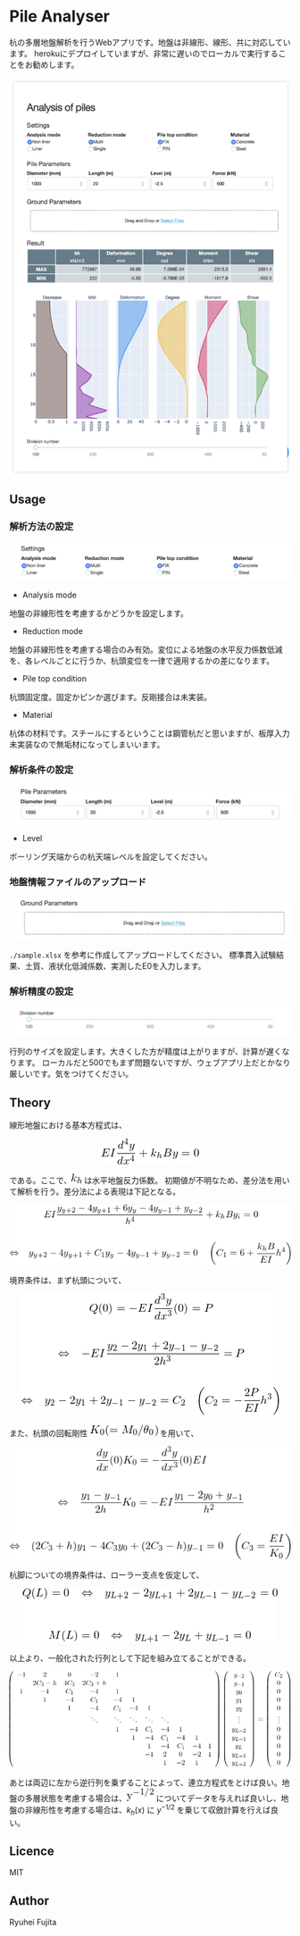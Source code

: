 # Pile Analyser

杭の多層地盤解析を行うWebアプリです。地盤は非線形、線形、共に対応しています。
herokuにデプロイしていますが、非常に遅いのでローカルで実行することをお勧めします。

![](./assets/screenshot.png)


## Usage

### 解析方法の設定

![](./assets/screenshot2.png)

- Analysis mode

地盤の非線形性を考慮するかどうかを設定します。

- Reduction mode

地盤の非線形性を考慮する場合のみ有効。変位による地盤の水平反力係数低減を、各レベルごとに行うか、杭頭変位を一律で適用するかの差になります。

- Pile top condition

杭頭固定度。固定かピンか選びます。反剛接合は未実装。

- Material

杭体の材料です。スチールにするということは鋼管杭だと思いますが、板厚入力未実装なので無垢材になってしまいいます。

### 解析条件の設定

![](./assets/screenshot3.png)

- Level

ボーリング天端からの杭天端レベルを設定してください。

### 地盤情報ファイルのアップロード

![](./assets/screenshot4.png)

`./sample.xlsx` を参考に作成してアップロードしてください。
標準貫入試験結果、土質、液状化低減係数、実測したE0を入力します。

### 解析精度の設定

![](./assets/screenshot5.png)

行列のサイズを設定します。大きくした方が精度は上がりますが、計算が遅くなります。
ローカルだと500でもまず問題ないですが、ウェブアプリ上だとかなり厳しいです。気をつけてください。

## Theory

線形地盤における基本方程式は、

<div align="center"><img src="./assets/tex/texclip20200427102410.png"></div>

である。ここで、![](./assets/tex/texclip20200427102932.png) は水平地盤反力係数。
初期値が不明なため、差分法を用いて解析を行う。差分法による表現は下記となる。

<div align="center"><img src="./assets/tex/texclip20200427102327.png"></div>

境界条件は、まず杭頭について、

<div align="center"><img src="./assets/tex/texclip20200427102445.png"></div>

また、杭頭の回転剛性 ![](./assets/tex/texclip20200427102535.png) を用いて、

<div align="center"><img src="./assets/tex/texclip20200427102610.png"></div>

杭脚についての境界条件は、ローラー支点を仮定して、

<div align="center"><img src="./assets/tex/texclip20200427102714.png"></div>

以上より、一般化された行列として下記を組み立てることができる。

<div align="center"><img src="./assets/tex/texclip20200427102750.png"></div>

あとは両辺に左から逆行列を乗ずることによって、連立方程式をとけば良い。地盤の多層状態を考慮する場合は、![](./assets/tex/texclip20200427102820.png) についてデータを与えれば良いし、地盤の非線形性を考慮する場合は、$k_h(x)$ に $y^{-1/2}$ を乗じて収斂計算を行えば良い。


## Licence
MIT


## Author
Ryuhei Fujita
